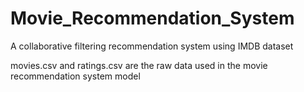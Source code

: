 # Movie_Recommendation_System
A collaborative filtering recommendation system using IMDB dataset

movies.csv and ratings.csv are the raw data used in the movie recommendation system model

